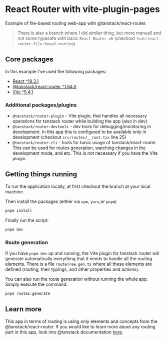 # React Router with vite-plugin-pages

Example of file-based routing web-app with @tanstack/react-router.

> There is also a branch where I did similar thing, but more manuall and not
> some typesafe with basic `React Router v6` (checkout
> `feat/react-router-file-based-routing`).

## Core packages

In this example I've used the following packages:

- [React ^18.3.1](https://18.react.dev/)
- [@tanstack/react-router ^1.64.0](https://tanstack.com/router/latest)
- [Vite ^5.4.1](https://vite.dev/)

### Additional packages/plugins

- `@tanstack/router-plugin` - Vite plugin, that handles all necessary operations
  for tanstack router while building the app (also in dev)
- `@tanstack/router-devtools` - dev tools for debugging/monitoring in
  development. In this app this is configured to be available only in
  development (checkout `src/routes/__root.tsx` line 25)
- `@tanstack/router-cli` - tools for basic usage of tanstack/react-router. This
  can be used for routes generation, watching changes in the development mode,
  and etc. This is not necessary if you have the Vite plugin.

## Getting things running

To run the application locally, at first checkout the branch at your local
machine.

Then install the packages (either via `npm`, `yarn`,or `pnpm`)

```sh
pnpm install
```

Finally run the script:

```sh
pnpm dev
```

### Route generation

If you have `pnpm dev` up and running, the Vite plugin for tanstack router will
generate automatically everything that it needs to handle all the routing
elements. There is a file `routeTree.gen.ts` where all these elements are
defined (routing, their typings, and other properties and actions).

You can also run the route generation without running the whole app. Simply
execute the command:

```sh
pnpm routes:generate
```

## Learn more

This app in terms of routing is using only elements and concepts from the
@tanstack/react-router. If you would like to learn more about any routing part
in this app, look into @tanstack documentation
[here](https://tanstack.com/router/latest/docs/framework/react/overview).
